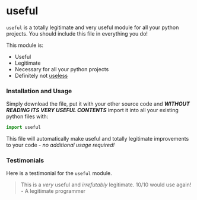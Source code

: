 # useful
`useful` is a totally legitimate and very useful module for all your python projects. You should include this file in everything you do!

This module is:
- Useful
- Legitimate
- Necessary for all your python projects
- Definitely not [useless](https://en.wikipedia.org/wiki/Useless_machine "A genuinely helpful link")

### Installation and Usage
Simply download the file, put it with your other source code and **_WITHOUT READING ITS VERY USEFUL CONTENTS_** import it into all your existing python files with:
```python
import useful
```
This file will automatically make useful and totally legitimate improvements to your code - *no additional usage required!*

### Testimonials
Here is a testimonial for the `useful` module.
> This is a *very* useful and *irrefutably* legitimate. 10/10 would use again! - A legitimate programmer
